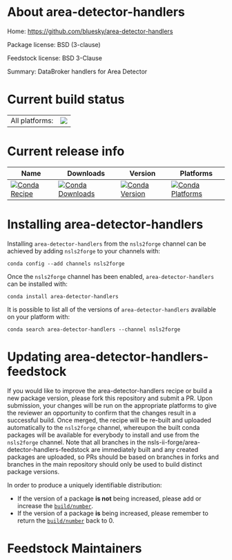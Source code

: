 About area-detector-handlers
============================

Home: https://github.com/bluesky/area-detector-handlers

Package license: BSD (3-clause)

Feedstock license: BSD 3-Clause

Summary: DataBroker handlers for Area Detector



Current build status
====================


<table><tr><td>All platforms:</td>
    <td>
      <a href="https://dev.azure.com/nsls2forge/nsls2forge/_build/latest?definitionId=155&branchName=master">
        <img src="https://dev.azure.com/nsls2forge/nsls2forge/_apis/build/status/area-detector-handlers-feedstock?branchName=master">
      </a>
    </td>
  </tr>
</table>

Current release info
====================

| Name | Downloads | Version | Platforms |
| --- | --- | --- | --- |
| [![Conda Recipe](https://img.shields.io/badge/recipe-area--detector--handlers-green.svg)](https://anaconda.org/nsls2forge/area-detector-handlers) | [![Conda Downloads](https://img.shields.io/conda/dn/nsls2forge/area-detector-handlers.svg)](https://anaconda.org/nsls2forge/area-detector-handlers) | [![Conda Version](https://img.shields.io/conda/vn/nsls2forge/area-detector-handlers.svg)](https://anaconda.org/nsls2forge/area-detector-handlers) | [![Conda Platforms](https://img.shields.io/conda/pn/nsls2forge/area-detector-handlers.svg)](https://anaconda.org/nsls2forge/area-detector-handlers) |

Installing area-detector-handlers
=================================

Installing `area-detector-handlers` from the `nsls2forge` channel can be achieved by adding `nsls2forge` to your channels with:

```
conda config --add channels nsls2forge
```

Once the `nsls2forge` channel has been enabled, `area-detector-handlers` can be installed with:

```
conda install area-detector-handlers
```

It is possible to list all of the versions of `area-detector-handlers` available on your platform with:

```
conda search area-detector-handlers --channel nsls2forge
```




Updating area-detector-handlers-feedstock
=========================================

If you would like to improve the area-detector-handlers recipe or build a new
package version, please fork this repository and submit a PR. Upon submission,
your changes will be run on the appropriate platforms to give the reviewer an
opportunity to confirm that the changes result in a successful build. Once
merged, the recipe will be re-built and uploaded automatically to the
`nsls2forge` channel, whereupon the built conda packages will be available for
everybody to install and use from the `nsls2forge` channel.
Note that all branches in the nsls-ii-forge/area-detector-handlers-feedstock are
immediately built and any created packages are uploaded, so PRs should be based
on branches in forks and branches in the main repository should only be used to
build distinct package versions.

In order to produce a uniquely identifiable distribution:
 * If the version of a package **is not** being increased, please add or increase
   the [``build/number``](https://conda.io/docs/user-guide/tasks/build-packages/define-metadata.html#build-number-and-string).
 * If the version of a package **is** being increased, please remember to return
   the [``build/number``](https://conda.io/docs/user-guide/tasks/build-packages/define-metadata.html#build-number-and-string)
   back to 0.

Feedstock Maintainers
=====================


